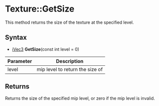 # Texture::GetSize

This method returns the size of the texture at the specified level.

## Syntax

- [iVec3](iVec3) **GetSize**(const int level = 0)

| Parameter | Description |
|---|---|
| level | mip level to return the size of |

## Returns

Returns the size of the specified mip level, or zero if the mip level is invalid.
